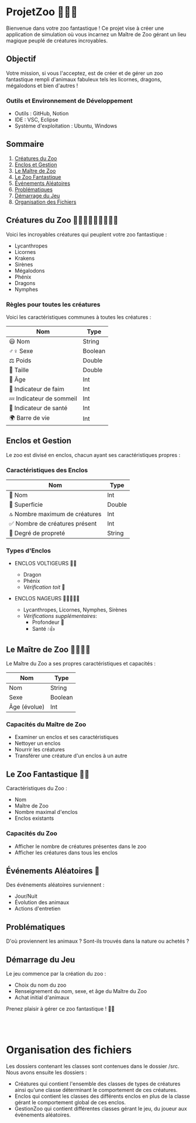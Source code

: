 # ProjetZoo 🦄🌿🐲

Bienvenue dans votre zoo fantastique ! Ce projet vise à créer une application de simulation où vous incarnez un Maître de Zoo gérant un lieu magique peuplé de créatures incroyables.

## Objectif
Votre mission, si vous l'acceptez, est de créer et de gérer un zoo fantastique rempli d'animaux fabuleux tels les licornes, dragons, mégalodons et bien d'autres !

### Outils et Environnement de Développement
- Outils : GitHub, Notion
- IDE : VSC, Eclipse
- Système d'exploitation : Ubuntu, Windows


## Sommaire

1. [Créatures du Zoo](#créatures-du-zoo)
2. [Enclos et Gestion](#enclos-et-gestion)
3. [Le Maître de Zoo](#le-maître-de-zoo)
4. [Le Zoo Fantastique](#le-zoo-fantastique)
5. [Événements Aléatoires](#événements-aléatoires)
6. [Problématiques](#problématiques)
7. [Démarrage du Jeu](#démarrage-du-jeu)
8. [Organisation des Fichiers](#organisation-des-fichiers)


## Créatures du Zoo 🐺🦄🦑🧜‍♀️🦈🦅🐲🌿
Voici les incroyables créatures qui peuplent votre zoo fantastique :

- Lycanthropes
- Licornes
- Krakens
- Sirènes
- Mégalodons
- Phénix
- Dragons
- Nymphes

### Règles pour toutes les créatures
Voici les caractéristiques communes à toutes les créatures :

| Nom                | Type     |
|--------------------|----------|
| 😃 Nom             | String   |
| ♂♀ Sexe           | Boolean  |
| ⚖️ Poids          | Double   |
| 📏 Taille          | Double   |
| 🎂 Âge             | Int      |
| 🥩 Indicateur de faim   | Int |
| 💤 Indicateur de sommeil | Int |
| 💪 Indicateur de santé   | Int |
| 🌍 Barre de vie   | Int      |


## Enclos et Gestion
Le zoo est divisé en enclos, chacun ayant ses caractéristiques propres :

### Caractéristiques des Enclos
| Nom                             | Type   |
|---------------------------------|--------|
| 🛑 Nom                          | Int    |
| 📐 Superficie                   | Double |
| 🔝 Nombre maximum de créatures  | Int    |
| ✅ Nombre de créatures présent  | Int    |
| 🧼 Degré de propreté            | String |

### Types d'Enclos
- ENCLOS VOLTIGEURS 🦅🐲
  - Dragon
  - Phénix
  - *Vérification toit* 🏰

- ENCLOS NAGEURS 🦑🐲🧜‍♀️🦈
  - Lycanthropes, Licornes, Nymphes, Sirènes
  - *Vérifications supplémentaires*:
    - Profondeur 📏
    - Santé 💧👍


## Le Maître de Zoo 👨‍🦱👩‍🦱
Le Maître du Zoo a ses propres caractéristiques et capacités :

| Nom                          | Type     |
|------------------------------|----------|
| Nom                          | String   |
| Sexe                         | Boolean  |
| Âge (évolue)                 | Int      |

### Capacités du Maître de Zoo
- Examiner un enclos et ses caractéristiques
- Nettoyer un enclos
- Nourrir les créatures
- Transférer une créature d'un enclos à un autre


## Le Zoo Fantastique 🌲🐲
Caractéristiques du Zoo :
- Nom
- Maître de Zoo
- Nombre maximal d'enclos
- Enclos existants

### Capacités du Zoo
- Afficher le nombre de créatures présentes dans le zoo
- Afficher les créatures dans tous les enclos


## Événements Aléatoires 🎲
Des événements aléatoires surviennent :
- Jour/Nuit
- Évolution des animaux
- Actions d'entretien


## Problématiques
D'où proviennent les animaux ? Sont-ils trouvés dans la nature ou achetés ?


## Démarrage du Jeu
Le jeu commence par la création du zoo :
- Choix du nom du zoo
- Renseignement du nom, sexe, et âge du Maître du Zoo
- Achat initial d'animaux

Prenez plaisir à gérer ce zoo fantastique ! 🌟🐾

</br></br>

# Organisation des fichiers
Les dossiers contenant les classes sont contenues dans le dossier /src. Nous avons ensuite les dossiers :
 - Créatures qui contient l'ensemble des classes de types de créatures ainsi qu'une classe déterminant le comportement de ces créatures.
 - Enclos qui contient les classes des différents enclos en plus de la classe gérant le comportement global de ces enclos.
 - GestionZoo qui contient différentes classes gérant le jeu, du joueur aux évènements aléatoires.
